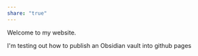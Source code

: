 ```yaml
---
share: "true"
---
```

Welcome to my website.

I'm testing out how to publish an Obsidian vault into github pages